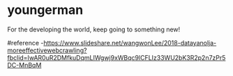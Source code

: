 # youngerman
For the developing the world, keep going to something new!

#reference
-https://www.slideshare.net/wangwonLee/2018-datayanolja-moreeffectivewebcrawling?fbclid=IwAR0uR2DMfkuDqmLIWgwj9xWBqc9lCFLIz33WU2bK3R2p2n7zPr5DC-MnBqM
